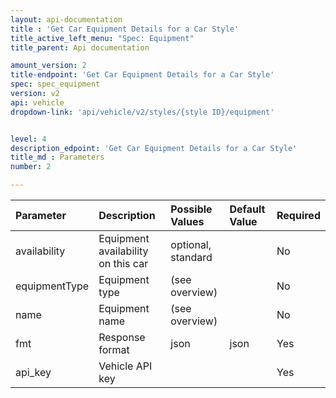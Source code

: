 ```yaml
---
layout: api-documentation
title : 'Get Car Equipment Details for a Car Style'
title_active_left_menu: "Spec: Equipment"
title_parent: Api documentation

amount_version: 2
title-endpoint: 'Get Car Equipment Details for a Car Style'
spec: spec_equipment
version: v2
api: vehicle
dropdown-link: 'api/vehicle/v2/styles/{style ID}/equipment'


level: 4
description_edpoint: 'Get Car Equipment Details for a Car Style'
title_md : Parameters
number: 2

---
```


| Parameter      | Description                           | Possible Values    | Default Value | Required |
|:---------------|:--------------------------------------|:-----------------  |:------------- |:-------- |
| availability	 | Equipment availability on this car    | optional, standard |               | No       |
| equipmentType  | Equipment type                        | (see overview) 	  |               | No       |
| name			 | Equipment name   				   	 | (see overview) 	  |               | No       |
| fmt        	 | Response format                       | json               | json          | Yes      |
| api_key    	 | Vehicle API key                       |                    |               | Yes      |